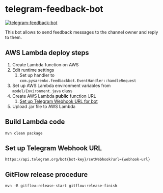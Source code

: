 # telegram-feedback-bot
[![telegram-feedback-bot](https://github.com/pisarenko/telegram-feedback-bot/actions/workflows/any_branch.yml/badge.svg)](https://github.com/pisarenko/telegram-feedback-bot/actions/workflows/any_branch.yml)

This bot allows to send feedback messages to the channel owner and reply to them.

## AWS Lambda deploy steps

1. Create Lambda function on AWS
2. Edit runtime settings
   1. Set up handler to `com.pysarenko.feedbackbot.EventHandler::handleRequest`
3. Set up AWS Lambda environment variables from `model/Environment.java` class
4. Create AWS Lambda **public** function URL
   1. [Set up Telegram Webhook URL for bot](#set-up-telegram-webhook-url)
5. Upload .jar file to AWS Lambda

## Build Lambda code
````
mvn clean package
````

## Set up Telegram Webhook URL
````
https://api.telegram.org/bot{bot-key}/setWebhook?url={webhook-url}
````

## GitFlow release procedure
````
mvn -B gitflow:release-start gitflow:release-finish
````
